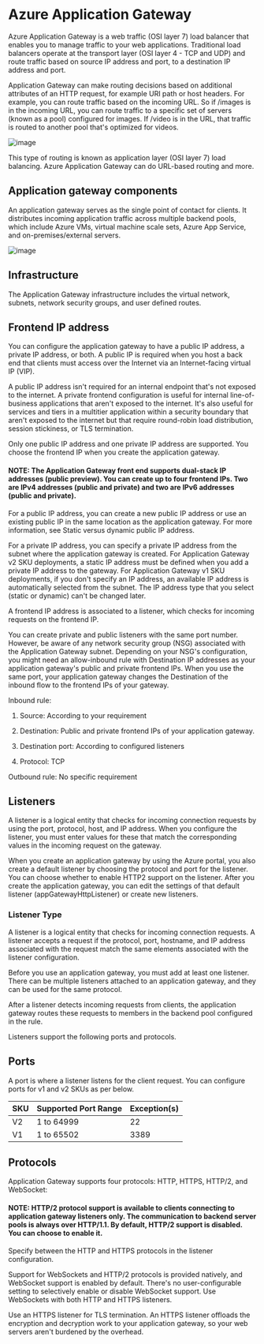 # Azure Application Gateway

Azure Application Gateway is a web traffic (OSI layer 7) load balancer that enables you to manage traffic to your web applications. Traditional load balancers operate at the transport layer (OSI layer 4 - TCP and UDP) and route traffic based on source IP address and port, to a destination IP address and port.

Application Gateway can make routing decisions based on additional attributes of an HTTP request, for example URI path or host headers. For example, you can route traffic based on the incoming URL. So if /images is in the incoming URL, you can route traffic to a specific set of servers (known as a pool) configured for images. If /video is in the URL, that traffic is routed to another pool that's optimized for videos.

![image](https://github.com/user-attachments/assets/74efa097-f3aa-42d9-a102-b9498058f390)

This type of routing is known as application layer (OSI layer 7) load balancing. Azure Application Gateway can do URL-based routing and more.

## Application gateway components

An application gateway serves as the single point of contact for clients. It distributes incoming application traffic across multiple backend pools, which include Azure VMs, virtual machine scale sets, Azure App Service, and on-premises/external servers.

![image](https://github.com/user-attachments/assets/f93931e5-beae-4ad4-98b4-320b4ce2c474)

## Infrastructure

The Application Gateway infrastructure includes the virtual network, subnets, network security groups, and user defined routes.

## Frontend IP address

You can configure the application gateway to have a public IP address, a private IP address, or both. A public IP is required when you host a back end that clients must access over the Internet via an Internet-facing virtual IP (VIP).

A public IP address isn't required for an internal endpoint that's not exposed to the internet. A private frontend configuration is useful for internal line-of-business applications that aren't exposed to the internet. It's also useful for services and tiers in a multitier application within a security boundary that aren't exposed to the internet but that require round-robin load distribution, session stickiness, or TLS termination.

Only one public IP address and one private IP address are supported. You choose the frontend IP when you create the application gateway.

#### NOTE: The Application Gateway front end supports dual-stack IP addresses (public preview). You can create up to four frontend IPs. Two are IPv4 addresses (public and private) and two are IPv6 addresses (public and private).

For a public IP address, you can create a new public IP address or use an existing public IP in the same location as the application gateway. For more information, see Static versus dynamic public IP address.

For a private IP address, you can specify a private IP address from the subnet where the application gateway is created. For Application Gateway v2 SKU deployments, a static IP address must be defined when you add a private IP address to the gateway. For Application Gateway v1 SKU deployments, if you don't specify an IP address, an available IP address is automatically selected from the subnet. The IP address type that you select (static or dynamic) can't be changed later.

A frontend IP address is associated to a listener, which checks for incoming requests on the frontend IP.

You can create private and public listeners with the same port number. However, be aware of any network security group (NSG) associated with the Application Gateway subnet. Depending on your NSG's configuration, you might need an allow-inbound rule with Destination IP addresses as your application gateway's public and private frontend IPs. When you use the same port, your application gateway changes the Destination of the inbound flow to the frontend IPs of your gateway.

Inbound rule:

1) Source: According to your requirement

2) Destination: Public and private frontend IPs of your application gateway.

3) Destination port: According to configured listeners

4) Protocol: TCP

Outbound rule: No specific requirement

## Listeners

A listener is a logical entity that checks for incoming connection requests by using the port, protocol, host, and IP address. When you configure the listener, you must enter values for these that match the corresponding values in the incoming request on the gateway.

When you create an application gateway by using the Azure portal, you also create a default listener by choosing the protocol and port for the listener. You can choose whether to enable HTTP2 support on the listener. After you create the application gateway, you can edit the settings of that default listener (appGatewayHttpListener) or create new listeners.

### Listener Type

A listener is a logical entity that checks for incoming connection requests. A listener accepts a request if the protocol, port, hostname, and IP address associated with the request match the same elements associated with the listener configuration.

Before you use an application gateway, you must add at least one listener. There can be multiple listeners attached to an application gateway, and they can be used for the same protocol.

After a listener detects incoming requests from clients, the application gateway routes these requests to members in the backend pool configured in the rule.

Listeners support the following ports and protocols.

## Ports

A port is where a listener listens for the client request. You can configure ports for v1 and v2 SKUs as per below.

| SKU | Supported Port Range | Exception(s) |
|----|----------------------|-------------|
| V2 | 1 to 64999          | 22          |
| V1 | 1 to 65502          | 3389        |

## Protocols

Application Gateway supports four protocols: HTTP, HTTPS, HTTP/2, and WebSocket:

#### NOTE: HTTP/2 protocol support is available to clients connecting to application gateway listeners only. The communication to backend server pools is always over HTTP/1.1. By default, HTTP/2 support is disabled. You can choose to enable it.

Specify between the HTTP and HTTPS protocols in the listener configuration.

Support for WebSockets and HTTP/2 protocols is provided natively, and WebSocket support is enabled by default. There's no user-configurable setting to selectively enable or disable WebSocket support. Use WebSockets with both HTTP and HTTPS listeners.

Use an HTTPS listener for TLS termination. An HTTPS listener offloads the encryption and decryption work to your application gateway, so your web servers aren't burdened by the overhead.
